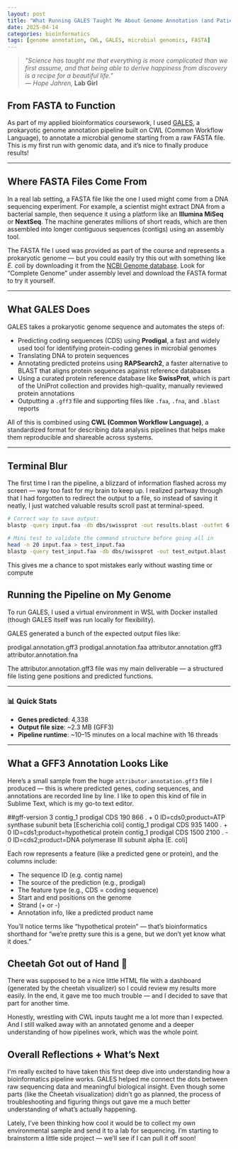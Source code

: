 ```yaml
---
layout: post
title: "What Running GALES Taught Me About Genome Annotation (and Patience)"
date: 2025-04-14
categories: bioinformatics
tags: [genome annotation, CWL, GALES, microbial genomics, FASTA]
---
```


> *"Science has taught me that everything is more complicated than we first assume, and that being able to derive happiness from discovery is a recipe for a beautiful life."*  
> — *Hope Jahren,* **Lab Girl**


## From FASTA to Function

As part of my applied bioinformatics coursework, I used [GALES](https://github.com/jorvis/GALES), a prokaryotic genome annotation pipeline built on CWL (Common Workflow Language), to annotate a microbial genome starting from a raw FASTA file. This is my first run with genomic data, and it’s nice to finally produce results!

---

## Where FASTA Files Come From

In a real lab setting, a FASTA file like the one I used might come from a DNA sequencing experiment. For example, a scientist might extract DNA from a bacterial sample, then sequence it using a platform like an **Illumina MiSeq** or **NextSeq**. The machine generates millions of short reads, which are then assembled into longer contiguous sequences (contigs) using an assembly tool.

The FASTA file I used was provided as part of the course and represents a prokaryotic genome — but you could easily try this out with something like *E. coli* by downloading it from the [NCBI Genome database](https://www.ncbi.nlm.nih.gov/genome/). Look for “Complete Genome” under assembly level and download the FASTA format to try it yourself.

---

## What GALES Does

GALES takes a prokaryotic genome sequence and automates the steps of:
- Predicting coding sequences (CDS) using **Prodigal**, a fast and widely used tool for identifying protein-coding genes in microbial genomes
- Translating DNA to protein sequences
- Annotating predicted proteins using **RAPSearch2**, a faster alternative to BLAST that aligns protein sequences against reference databases
- Using a curated protein reference database like **SwissProt**, which is part of the UniProt collection and provides high-quality, manually reviewed protein annotations
- Outputting a `.gff3` file and supporting files like `.faa`, `.fna`, and `.blast` reports

All of this is combined using **CWL (Common Workflow Language)**, a standardized format for describing data analysis pipelines that helps make them reproducible and shareable across systems.

---
## Terminal Blur
The first time I ran the pipeline, a blizzard of information flashed across my screen — way too fast for my brain to keep up. I realized partway through that I had forgotten to redirect the output to a file, so instead of saving it neatly, I just watched valuable results scroll past at terminal-speed.

```bash
# Correct way to save output:
blastp -query input.faa -db dbs/swissprot -out results.blast -outfmt 6

# Mini test to validate the command structure before going all in
head -n 20 input.faa > test_input.faa
blastp -query test_input.faa -db dbs/swissprot -out test_output.blast -outfmt 6
```
This gives me a chance to spot mistakes early without wasting time or compute 

## Running the Pipeline on My Genome

To run GALES, I used a virtual environment in WSL with Docker installed (though GALES itself was run locally for flexibility).

GALES generated a bunch of the expected output files like:

prodigal.annotation.gff3
prodigal.annotation.faa
attributor.annotation.gff3
attributor.annotation.fna

The attributor.annotation.gff3 file was my main deliverable — a structured file listing gene positions and predicted functions.

---
### 📊 Quick Stats

- **Genes predicted**: 4,338  
- **Output file size**: ~2.3 MB (GFF3)  
- **Pipeline runtime**: ~10–15 minutes on a local machine with 16 threads
---

## What a GFF3 Annotation Looks Like
Here’s a small sample from the huge `attributor.annotation.gff3` file I produced — this is where predicted genes, coding sequences, and annotations are recorded line by line. I like to open this kind of file in Sublime Text, which is my go-to text editor.

##gff-version 3
contig_1	prodigal	CDS	190	866	.	+	0	ID=cds0;product=ATP synthase subunit beta [Escherichia coli]
contig_1	prodigal	CDS	935	1400	.	+	0	ID=cds1;product=hypothetical protein
contig_1	prodigal	CDS	1500	2100	.	-	0	ID=cds2;product=DNA polymerase III subunit alpha [E. coli]

Each row represents a feature (like a predicted gene or protein), and the columns include:

- The sequence ID (e.g. contig name)
- The source of the prediction (e.g., prodigal)
- The feature type (e.g., CDS = coding sequence)
- Start and end positions on the genome
- Strand (+ or -)
- Annotation info, like a predicted product name

You’ll notice terms like “hypothetical protein” — that’s bioinformatics shorthand for “we’re pretty sure this is a gene, but we don’t yet know what it does.”

## Cheetah Got out of Hand 🐆

There was supposed to be a nice little HTML file with a dashboard (generated by the cheetah visualizer) so I could review my results more easily. In the end, it gave me too much trouble — and I decided to save that part for another time.

Honestly, wrestling with CWL inputs taught me a lot more than I expected. And I still walked away with an annotated genome and a deeper understanding of how pipelines work, which was the whole point.

## Overall Reflections + What’s Next

I'm really excited to have taken this first deep dive into understanding how a bioinformatics pipeline works. GALES helped me connect the dots between raw sequencing data and meaningful biological insight. Even though some parts (like the Cheetah visualization) didn’t go as planned, the process of troubleshooting and figuring things out gave me a much better understanding of what’s actually happening.

Lately, I’ve been thinking how cool it would be to collect my own environmental sample and send it to a lab for sequencing. I’m starting to brainstorm a little side project — we’ll see if I can pull it off soon!